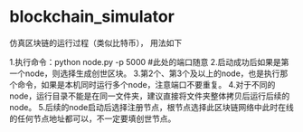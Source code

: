 # blockchain_simulator
仿真区块链的运行过程（类似比特币）， 用法如下

1.执行命令：python node.py -p 5000 #此处的端口随意
2.启动成功后如果是第一个node，则选择生成创世区块。
3.第2个、第3个及以上的node，也是执行那个命令，如果是本机同时运行多个node，注意端口不要重复。
4.对于不同的node，运行目录不能是在同一文件夹，建议直接将文件夹整体拷贝后运行后续的node。
5.后续的node启动后选择注册节点，根节点选择此区块链网络中此时在线的任何节点地址都可以，不一定要填创世节点。
